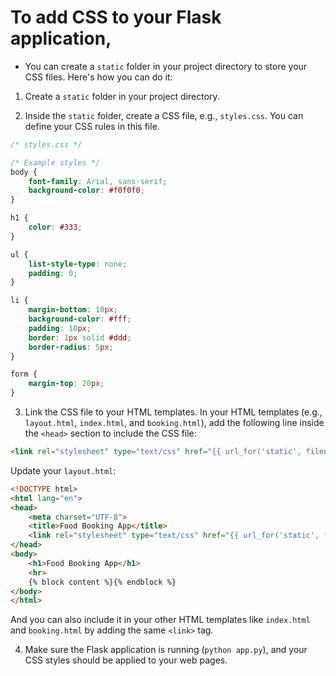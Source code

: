 # To add CSS to your Flask application, 

* You can create a `static` folder in your project directory to store your CSS files. Here's how you can do it:

1. Create a `static` folder in your project directory.

2. Inside the `static` folder, create a CSS file, e.g., `styles.css`. You can define your CSS rules in this file.

```css
/* styles.css */

/* Example styles */
body {
    font-family: Arial, sans-serif;
    background-color: #f0f0f0;
}

h1 {
    color: #333;
}

ul {
    list-style-type: none;
    padding: 0;
}

li {
    margin-bottom: 10px;
    background-color: #fff;
    padding: 10px;
    border: 1px solid #ddd;
    border-radius: 5px;
}

form {
    margin-top: 20px;
}
```

3. Link the CSS file to your HTML templates. In your HTML templates (e.g., `layout.html`, `index.html`, and `booking.html`), add the following line inside the `<head>` section to include the CSS file:

```html
<link rel="stylesheet" type="text/css" href="{{ url_for('static', filename='styles.css') }}">
```

Update your `layout.html`:

```html
<!DOCTYPE html>
<html lang="en">
<head>
    <meta charset="UTF-8">
    <title>Food Booking App</title>
    <link rel="stylesheet" type="text/css" href="{{ url_for('static', filename='styles.css') }}">
</head>
<body>
    <h1>Food Booking App</h1>
    <hr>
    {% block content %}{% endblock %}
</body>
</html>
```

And you can also include it in your other HTML templates like `index.html` and `booking.html` by adding the same `<link>` tag.

4. Make sure the Flask application is running (`python app.py`), and your CSS styles should be applied to your web pages.
